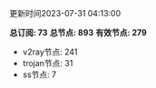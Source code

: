 更新时间2023-07-31 04:13:00

**总订阅: 73**
**总节点: 893**
**有效节点: 279**
- v2ray节点: 241
- trojan节点: 31
- ss节点: 7
